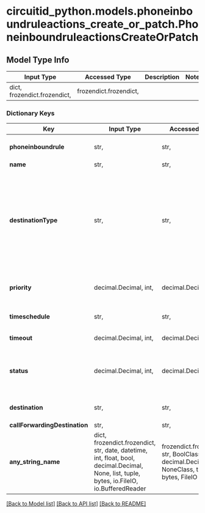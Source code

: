 # circuitid_python.models.phoneinboundruleactions_create_or_patch.PhoneinboundruleactionsCreateOrPatch

## Model Type Info
Input Type | Accessed Type | Description | Notes
------------ | ------------- | ------------- | -------------
dict, frozendict.frozendict,  | frozendict.frozendict,  |  | 

### Dictionary Keys
Key | Input Type | Accessed Type | Description | Notes
------------ | ------------- | ------------- | ------------- | -------------
**phoneinboundrule** | str,  | str,  | ObjectId (unique 12 bytes ID) | 
**name** | str,  | str,  |  | 
**destinationType** | str,  | str,  |  | must be one of ["announcements", "directories", "park", "numbers", "menus", "users", "servers", "inboundrules", "callqueues", "faxaccounts", "callforwarding", "hangup", "phoneinboundrules", "voicemailaccounts", ] 
**priority** | decimal.Decimal, int,  | decimal.Decimal,  |  | if omitted the server will use the default value of 1value must be a 32 bit integer
**timeschedule** | str,  | str,  | ObjectId (unique 12 bytes ID) | [optional] 
**timeout** | decimal.Decimal, int,  | decimal.Decimal,  |  | [optional] value must be a 32 bit integer
**status** | decimal.Decimal, int,  | decimal.Decimal,  |  | [optional] must be one of [1, 0, ] if omitted the server will use the default value of 1value must be a 32 bit integer
**destination** | str,  | str,  | ObjectId (unique 12 bytes ID) | [optional] 
**callForwardingDestination** | str,  | str,  |  | [optional] 
**any_string_name** | dict, frozendict.frozendict, str, date, datetime, int, float, bool, decimal.Decimal, None, list, tuple, bytes, io.FileIO, io.BufferedReader | frozendict.frozendict, str, BoolClass, decimal.Decimal, NoneClass, tuple, bytes, FileIO | any string name can be used but the value must be the correct type | [optional]

[[Back to Model list]](../../README.md#documentation-for-models) [[Back to API list]](../../README.md#documentation-for-api-endpoints) [[Back to README]](../../README.md)

